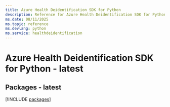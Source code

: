 ```yaml
---
title: Azure Health Deidentification SDK for Python
description: Reference for Azure Health Deidentification SDK for Python
ms.date: 08/11/2025
ms.topic: reference
ms.devlang: python
ms.service: healthdeidentification
---
```

# Azure Health Deidentification SDK for Python - latest
## Packages - latest
[!INCLUDE [packages](health-deidentification-index.md)]